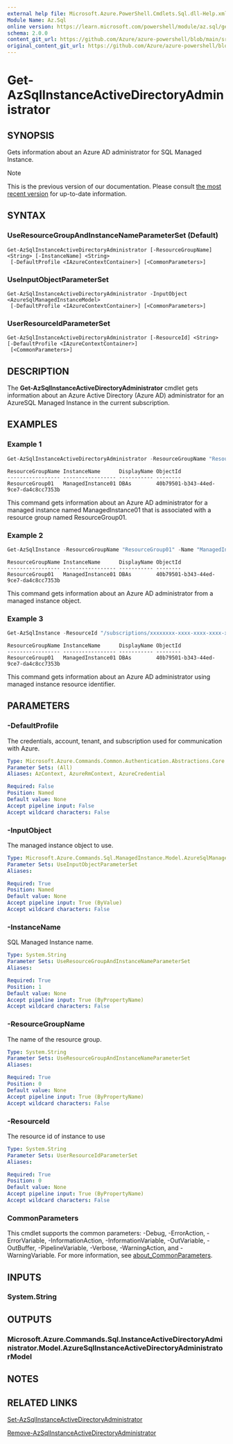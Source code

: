 ```yaml
---
external help file: Microsoft.Azure.PowerShell.Cmdlets.Sql.dll-Help.xml
Module Name: Az.Sql
online version: https://learn.microsoft.com/powershell/module/az.sql/get-azsqlinstanceactivedirectoryadministrator
schema: 2.0.0
content_git_url: https://github.com/Azure/azure-powershell/blob/main/src/Sql/Sql/help/Get-AzSqlInstanceActiveDirectoryAdministrator.md
original_content_git_url: https://github.com/Azure/azure-powershell/blob/main/src/Sql/Sql/help/Get-AzSqlInstanceActiveDirectoryAdministrator.md
---
```


# Get-AzSqlInstanceActiveDirectoryAdministrator

## SYNOPSIS
Gets information about an Azure AD administrator for SQL Managed Instance.

> [!NOTE]
>This is the previous version of our documentation. Please consult [the most recent version](/powershell/module/az.sql/get-azsqlinstanceactivedirectoryadministrator) for up-to-date information.

## SYNTAX

### UseResourceGroupAndInstanceNameParameterSet (Default)
```
Get-AzSqlInstanceActiveDirectoryAdministrator [-ResourceGroupName] <String> [-InstanceName] <String>
 [-DefaultProfile <IAzureContextContainer>] [<CommonParameters>]
```

### UseInputObjectParameterSet
```
Get-AzSqlInstanceActiveDirectoryAdministrator -InputObject <AzureSqlManagedInstanceModel>
 [-DefaultProfile <IAzureContextContainer>] [<CommonParameters>]
```

### UserResourceIdParameterSet
```
Get-AzSqlInstanceActiveDirectoryAdministrator [-ResourceId] <String> [-DefaultProfile <IAzureContextContainer>]
 [<CommonParameters>]
```

## DESCRIPTION
The **Get-AzSqlInstanceActiveDirectoryAdministrator** cmdlet gets information about an Azure Active Directory (Azure AD) administrator for an AzureSQL Managed Instance in the current subscription.

## EXAMPLES

### Example 1
```powershell
Get-AzSqlInstanceActiveDirectoryAdministrator -ResourceGroupName "ResourceGroup01" -InstanceName "ManagedInstance01"
```

```output
ResourceGroupName InstanceName      DisplayName ObjectId 
----------------- ----------------- ----------- -------- 
ResourceGroup01   ManagedInstance01 DBAs        40b79501-b343-44ed-9ce7-da4c8cc7353b
```

This command gets information about an Azure AD administrator for a managed instance named ManagedInstance01 that is associated with a resource group named ResourceGroup01.

### Example 2
```powershell
Get-AzSqlInstance -ResourceGroupName "ResourceGroup01" -Name "ManagedInstance1" | Get-AzSqlInstanceActiveDirectoryAdministrator
```

```output
ResourceGroupName InstanceName      DisplayName ObjectId 
----------------- ----------------- ----------- -------- 
ResourceGroup01   ManagedInstance01 DBAs        40b79501-b343-44ed-9ce7-da4c8cc7353b
```

This command gets information about an Azure AD administrator from a managed instance object.

### Example 3
```powershell
Get-AzSqlInstance -ResourceId "/subscriptions/xxxxxxxx-xxxx-xxxx-xxxx-xxxxxxxxxxxx/resourceGroups/ResourceGroup01/providers/Microsoft.Sql/managedInstances/ManagedInstance1" | Get-AzSqlInstanceActiveDirectoryAdministrator
```

```output
ResourceGroupName InstanceName      DisplayName ObjectId 
----------------- ----------------- ----------- -------- 
ResourceGroup01   ManagedInstance01 DBAs        40b79501-b343-44ed-9ce7-da4c8cc7353b
```

This command gets information about an Azure AD administrator using managed instance resource identifier.

## PARAMETERS

### -DefaultProfile
The credentials, account, tenant, and subscription used for communication with Azure.

```yaml
Type: Microsoft.Azure.Commands.Common.Authentication.Abstractions.Core.IAzureContextContainer
Parameter Sets: (All)
Aliases: AzContext, AzureRmContext, AzureCredential

Required: False
Position: Named
Default value: None
Accept pipeline input: False
Accept wildcard characters: False
```

### -InputObject
The managed instance object to use.

```yaml
Type: Microsoft.Azure.Commands.Sql.ManagedInstance.Model.AzureSqlManagedInstanceModel
Parameter Sets: UseInputObjectParameterSet
Aliases:

Required: True
Position: Named
Default value: None
Accept pipeline input: True (ByValue)
Accept wildcard characters: False
```

### -InstanceName
SQL Managed Instance name.

```yaml
Type: System.String
Parameter Sets: UseResourceGroupAndInstanceNameParameterSet
Aliases:

Required: True
Position: 1
Default value: None
Accept pipeline input: True (ByPropertyName)
Accept wildcard characters: False
```

### -ResourceGroupName
The name of the resource group.

```yaml
Type: System.String
Parameter Sets: UseResourceGroupAndInstanceNameParameterSet
Aliases:

Required: True
Position: 0
Default value: None
Accept pipeline input: True (ByPropertyName)
Accept wildcard characters: False
```

### -ResourceId
The resource id of instance to use

```yaml
Type: System.String
Parameter Sets: UserResourceIdParameterSet
Aliases:

Required: True
Position: 0
Default value: None
Accept pipeline input: True (ByPropertyName)
Accept wildcard characters: False
```

### CommonParameters
This cmdlet supports the common parameters: -Debug, -ErrorAction, -ErrorVariable, -InformationAction, -InformationVariable, -OutVariable, -OutBuffer, -PipelineVariable, -Verbose, -WarningAction, and -WarningVariable. For more information, see [about_CommonParameters](http://go.microsoft.com/fwlink/?LinkID=113216).

## INPUTS

### System.String

## OUTPUTS

### Microsoft.Azure.Commands.Sql.InstanceActiveDirectoryAdministrator.Model.AzureSqlInstanceActiveDirectoryAdministratorModel

## NOTES

## RELATED LINKS

[Set-AzSqlInstanceActiveDirectoryAdministrator](./Set-AzSqlInstanceActiveDirectoryAdministrator.md)

[Remove-AzSqlInstanceActiveDirectoryAdministrator](./Remove-AzSqlInstanceActiveDirectoryAdministrator.md)
